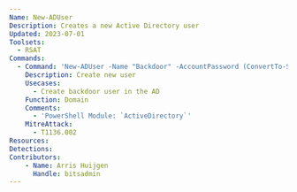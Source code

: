 ```yaml
---
Name: New-ADUser
Description: Creates a new Active Directory user
Updated: 2023-07-01
Toolsets:
  - RSAT
Commands:
  - Command: 'New-ADUser -Name "Backdoor" -AccountPassword (ConvertTo-SecureString "MyPassword!" -Force -AsPlainText) -Enabled $true'
    Description: Create new user
    Usecases:
      - Create backdoor user in the AD
    Function: Domain
    Comments:
      - 'PowerShell Module: `ActiveDirectory`'
    MitreAttack:
      - T1136.002
Resources:
Detections:
Contributors:
    - Name: Arris Huijgen
      Handle: bitsadmin
---
```

